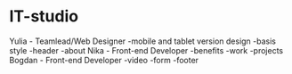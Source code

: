 # IT-studio
Yulia - Teamlead/Web Designer
    -mobile and tablet version design
    -basis style
    -header
    -about
Nika - Front-end Developer
    -benefits
    -work
    -projects
Bogdan - Front-end Developer
    -video
    -form
    -footer